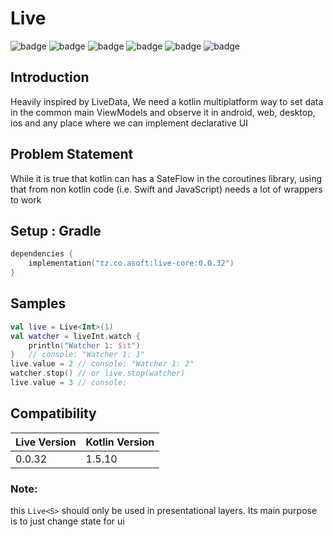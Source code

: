 # Live

![badge][badge-maven] ![badge][badge-mpp] ![badge][badge-android] ![badge][badge-js] ![badge][badge-jvm] ![badge][badge-ios]

## Introduction

Heavily inspired by LiveData, We need a kotlin multiplatform way to set data in the common main ViewModels and observe
it in android, web, desktop, ios and any place where we can implement declarative UI

## Problem Statement

While it is true that kotlin can has a SateFlow in the coroutines library, using that from non kotlin code (i.e. Swift
and JavaScript) needs a lot of wrappers to work

## Setup : Gradle

```kotlin
dependencies {
    implementation("tz.co.asoft:live-core:0.0.32")
}
```

## Samples

```kotlin
val live = Live<Int>(1)
val watcher = liveInt.watch {
    println("Watcher 1: $it")
}   // console: "Watcher 1: 1"
live.value = 2 // console: "Watcher 1: 2"
watcher.stop() // or live.stop(watcher)
live.value = 3 // console: 
```

## Compatibility
|Live Version|Kotlin Version|
|------------|--------------|
|0.0.32      | 1.5.10       |

### Note:

this `Live<S>` should only be used in presentational layers. Its main purpose is to just change state for ui

[badge-maven]: https://img.shields.io/maven-central/v/tz.co.asoft/live-core/0.0.32?style=flat

[badge-mpp]: https://img.shields.io/badge/kotlin-multiplatform-blue?style=flat

[badge-android]: http://img.shields.io/badge/platform-android-brightgreen.svg?style=flat

[badge-js]: http://img.shields.io/badge/platform-js-yellow.svg?style=flat

[badge-jvm]: http://img.shields.io/badge/platform-jvm-orange.svg?style=flat

[badge-ios]: http://img.shields.io/badge/platform-ios-silver.svg?style=flat
